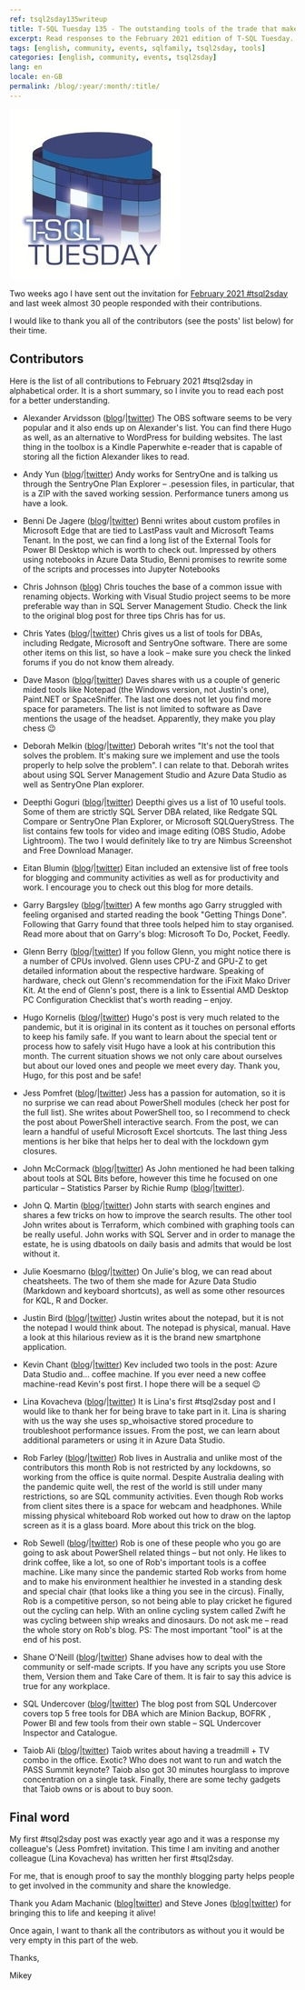 ```yaml
---
ref: tsql2sday135writeup
title: T-SQL Tuesday 135 - The outstanding tools of the trade that make your job awesome – write-up
excerpt: Read responses to the February 2021 edition of T-SQL Tuesday.
tags: [english, community, events, sqlfamily, tsql2sday, tools]
categories: [english, community, events, tsql2sday]
lang: en
locale: en-GB
permalink: /blog/:year/:month/:title/
---
```


[![T-SQL Tuesday Logo](/assets/images/t-sql-tuesday-logo.jpg)](https://www.bronowski.it/blog/2021/02/t-sql-tuesday-135-the-outstanding-tools-of-the-trade-that-make-your-job-awesome/ "T-SQL Tuesday invitation")

Two weeks ago I have sent out the invitation for [February 2021 #tsql2sday](https://www.bronowski.it/blog/2021/02/t-sql-tuesday-135-the-outstanding-tools-of-the-trade-that-make-your-job-awesome/) and last week almost 30 people responded with their contributions.

I would like to thank you all of the contributors (see the posts' list below) for their time.

## Contributors

Here is the list of all contributions to February 2021 #tsql2sday in alphabetical order. It is a short summary, so I invite you to read each post for a better understanding.

* Alexander Arvidsson ([blog](https://www.arcticdba.se/posts/t-sql-tuesday-135-tools-of-the-trade/)/|[twitter](https://twitter.com/arcticdba))
The OBS software seems to be very popular and it also ends up on Alexander's list. You can find there Hugo as well, as an alternative to WordPress for building websites. The last thing in the toolbox is a Kindle Paperwhite e-reader that is capable of storing all the fiction Alexander likes to read.

* Andy Yun ([blog](https://sqlbek.wordpress.com/2021/02/09/t-sql-tuesday-135-tools-that-have-helped-me-the-most/)/|[twitter](https://twitter.com/SQLBek))
Andy works for SentryOne and is talking us through the SentryOne Plan Explorer – .pesession files, in particular, that is a ZIP with the saved working session. Performance tuners among us have a look.

* Benni De Jagere ([blog](https://bennidejagere.com/2021/02/t-sql-tuesday-135-my-tools-for-the-trade/)/|[twitter](https://twitter.com/BenniDeJagere))
Benni writes about custom profiles in Microsoft Edge that are tied to LastPass vault and Microsoft Teams Tenant. In the post, we can find a long list of the External Tools for Power BI Desktop which is worth to check out. Impressed by others using notebooks in Azure Data Studio, Benni promises to rewrite some of the scripts and processes into Jupyter Notebooks

* Chris Johnson ([blog](https://chrisjohnson120.com/2021/02/09/t-sql-tuesday-135-the-outstanding-tools-of-the-trade-that-make-your-job-awesome/))
Chris touches the base of a common issue with renaming objects. Working with Visual Studio project seems to be more preferable way than in SQL Server Management Studio. Check the link to the original blog post for three tips Chris has for us.

* Chris Yates ([blog](https://chrisyatessql.com/2021/02/09/t-sql-tuesday-135-the-outstanding-tools-of-the-trade-that-make-your-job-awesome/)/|[twitter](https://twitter.com/YatesSQL))
Chris gives us a list of tools for DBAs, including Redgate, Microsoft and SentryOne software. There are some other items on this list, so have a look – make sure you check the linked forums if you do not know them already.

* Dave Mason ([blog](https://itsalljustelectrons.blogspot.com/2021/02/t-sql-tuesday-135-outstanding-tools.html)/|[twitter](https://twitter.com/BeginTry))
Daves shares with us a couple of generic mided tools like Notepad (the Windows version, not Justin's one), Paint.NET or SpaceSniffer. The last one does not let you find more space for parameters. The list is not limited to software as Dave mentions the usage of the headset. Apparently, they make you play chess 😉

* Deborah Melkin ([blog](https://debthedba.wordpress.com/2021/02/09/t-sql-tuesday-135-tools-of-the-trade/)/|[twitter](https://twitter.com/dgmelkin))
Deborah writes "It's not the tool that solves the problem. It's making sure we implement and use the tools properly to help solve the problem". I can relate to that. Deborah writes about using SQL Server Management Studio and Azure Data Studio as well as SentryOne Plan explorer.

* Deepthi Goguri ([blog](https://dbanuggets.com/2021/02/09/t-sql-tuesday-135-tools-of-the-trade/)/|[twitter](https://twitter.com/dbanuggets))
Deepthi gives us a list of 10 useful tools. Some of them are strictly SQL Server DBA related, like Redgate SQL Compare or SentryOne Plan Explorer, or Microsoft SQLQueryStress. The list contains few tools for video and image editing (OBS Studio, Adobe Lightroom). The two I would definitely like to try are Nimbus Screenshot and Free Download Manager.

* Eitan Blumin ([blog](https://eitanblumin.com/2021/02/09/t-sql-tuesday-135-the-tools-of-my-trade/)/|[twitter](https://twitter.com/EitanBlumin))
Eitan included an extensive list of free tools for blogging and community activities as well as for productivity and work. I encourage you to check out this blog for more details.

* Garry Bargsley ([blog](https://garrybargsley.com/2021/02/09/t-sql-tuesday-135-tools-used-for-getting-organized/)/|[twitter](https://twitter.com/gbargsley))
A few months ago Garry struggled with feeling organised and started reading the book "Getting Things Done". Following that Garry found that three tools helped him to stay organised. Read more about that on Garry's blog: Microsoft To Do, Pocket, Feedly.

* Glenn Berry ([blog](https://glennsqlperformance.com/2021/02/09/t-sql-tuesday-135-tools-that-you-use/)/|[twitter](https://twitter.com/GlennAlanBerry))
If you follow Glenn, you might notice there is a number of CPUs involved. Glenn uses CPU-Z and GPU-Z to get detailed information about the respective hardware. Speaking of hardware, check out Glenn's recommendation for the iFixit Mako Driver Kit. At the end of Glenn's post, there is a link to Essential AMD Desktop PC Configuration Checklist that's worth reading – enjoy.

* Hugo Kornelis ([blog](https://sqlserverfast.com/blog/hugo/2021/02/t-sql-tuesday-135-my-tools-to-stay-alive/)/|[twitter](https://twitter.com/Hugo_Kornelis))
Hugo's post is very much related to the pandemic, but it is original in its content as it touches on personal efforts to keep his family safe. If you want to learn about the special tent or process how to safely visit Hugo have a look at his contribution this month. The current situation shows we not only care about ourselves but about our loved ones and people we meet every day. Thank you, Hugo, for this post and be safe!

* Jess Pomfret ([blog](https://jesspomfret.com/t-sql-tuesday-135/)/|[twitter](https://twitter.com/jpomfret))
Jess has a passion for automation, so it is no surprise we can read about PowerShell modules (check her post for the full list). She writes about PowerShell too, so I recommend to check the post about PowerShell interactive search. From the post, we can learn a handful of useful Microsoft Excel shortcuts. The last thing Jess mentions is her bike that helps her to deal with the lockdown gym closures.

* John McCormack ([blog](https://johnmccormack.it/2021/02/free-sql-tools-to-make-your-life-easier/)/|[twitter](https://twitter.com/actualjohn))
As John mentioned he had been talking about tools at SQL Bits before, however this time he focused on one particular – Statistics Parser by Richie Rump ([blog]()/|[twitter]()).

* John Q. Martin ([blog](https://jqmartin.info/2021/02/09/t-sql-tuesday-135-tools-of-the-trade/)/|[twitter](https://twitter.com/jqmtweets))
John starts with search engines and shares a few tricks on how to improve the search results. The other tool John writes about is Terraform, which combined with graphing tools can be really useful. John works with SQL Server and in order to manage the estate, he is using dbatools on daily basis and admits that would be lost without it.

* Julie Koesmarno ([blog](https://www.mssqlgirl.com/t-sql-tuesday-135-cheatsheet-as-a-learning-tool/)/|[twitter]())
On Julie's blog, we can read about cheatsheets. The two of them she made for Azure Data Studio (Markdown and keyboard shortcuts), as well as some other resources for KQL, R and Docker.

* Justin Bird ([blog]()/|[twitter](https://twitter.com/MsSQLGirl))
Justin writes about the notepad, but it is not the notepad I would think about. The notepad is physical, manual. Have a look at this hilarious review as it is the brand new smartphone application.

* Kevin Chant ([blog](https://www.justinjbird.me/2021/tsql-tuesday-135/)/|[twitter](https://twitter.com/kevchant))
Kev included two tools in the post: Azure Data Studio and… coffee machine. If you ever need a new coffee machine-read Kevin's post first. I hope there will be a sequel 😉

* Lina Kovacheva ([blog](https://linakovacheva.com/2021/02/09/t-sql-tuesday-135-the-outstanding-tools-of-the-trade-that-make-your-job-awesome/)/|[twitter](https://twitter.com/LKovacheva))
It is Lina's first #tsql2sday post and I would like to thank her for being brave to take part in it. Lina is sharing with us the way she uses sp_whoisactive stored procedure to troubleshoot performance issues. From the post, we can learn about additional parameters or using it in Azure Data Studio.

* Rob Farley ([blog](http://blogs.lobsterpot.com.au/2021/02/09/adapting-the-tools-of-my-trade/)/|[twitter](https://twitter.com/rob_farley))
Rob lives in Australia and unlike most of the contributors this month Rob is not restricted by any lockdowns, so working from the office is quite normal. Despite Australia dealing with the pandemic quite well, the rest of the world is still under many restrictions, so are SQL community activities. Even though Rob works from client sites there is a space for webcam and headphones. While missing physical whiteboard Rob worked out how to draw on the laptop screen as it is a glass board. More about this trick on the blog.

* Rob Sewell ([blog](https://blog.robsewell.com/blog/tools/tsql2sday/tsql2sday-tooling/)/|[twitter](https://twitter.com/sqldbawithbeard))
Rob is one of these people who you go are going to ask about PowerShell related things – but not only. He likes to drink coffee, like a lot, so one of Rob's important tools is a coffee machine. Like many since the pandemic started Rob works from home and to make his environment healthier he invested in a standing desk and special chair (that looks like a thing you see in the circus). Finally, Rob is a competitive person, so not being able to play cricket he figured out the cycling can help. With an online cycling system called Zwift he was cycling between ship wreaks and dinosaurs. Do not ask me – read the whole story on Rob's blog.
PS: The most important "tool" is at the end of his post.

* Shane O'Neill ([blog](https://nocolumnname.blog/2021/02/09/t-sql-tuesday-134-the-outstanding-tools-of-the-trade-that-make-your-job-awesome/)/|[twitter](https://twitter.com/SOZDBA))
Shane advises how to deal with the community or self-made scripts. If you have any scripts you use Store them, Version them and Take Care of them. It is fair to say this advice is true for any workplace.

* SQL Undercover ([blog](https://sqlundercover.com/2021/02/09/t-sql-tuesday-135-the-tools-that-make-my-job-awesome/)/|[twitter](https://twitter.com/SQL_Undercover))
The blog post from SQL Undercover covers top 5 free tools for DBA which are Minion Backup, BOFRK , Power BI and few tools from their own stable – SQL Undercover Inspector and Catalogue.

* Taiob Ali ([blog](https://sqlworldwide.com/t-sql-tuesday-135-tools-not-touching-data/)/|[twitter](https://twitter.com/sqlworldwide))
Taiob writes about having a treadmill + TV combo in the office. Exotic? Who does not want to run and watch the PASS Summit keynote? Taiob also got 30 minutes hourglass to improve concentration on a single task. Finally, there are some techy gadgets that Taiob owns or is about to buy soon.

## Final word

My first #tsql2sday post was exactly year ago and it was a response my colleague's (Jess Pomfret) invitation. This time I am inviting and another colleague (Lina Kovacheva) has written her first #tsql2sday.

For me, that is enough proof to say the monthly blogging party helps people to get involved in the community and share the knowledge.

Thank you Adam Machanic ([blog](http://dataeducation.com/)\|[twitter](https://twitter.com/AdamMachanic)) and Steve Jones ([blog](https://voiceofthedba.wordpress.com/)\|[twitter](https://twitter.com/way0utwest)) for bringing this to life and keeping it alive!

Once again, I want to thank all the contributors as without you it would be very empty in this part of the web.

Thanks,

Mikey
